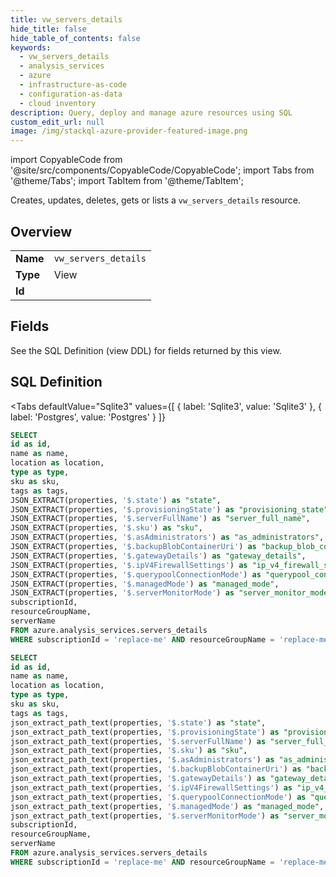 ```yaml
--- 
title: vw_servers_details
hide_title: false
hide_table_of_contents: false
keywords:
  - vw_servers_details
  - analysis_services
  - azure
  - infrastructure-as-code
  - configuration-as-data
  - cloud inventory
description: Query, deploy and manage azure resources using SQL
custom_edit_url: null
image: /img/stackql-azure-provider-featured-image.png
---
```


import CopyableCode from '@site/src/components/CopyableCode/CopyableCode';
import Tabs from '@theme/Tabs';
import TabItem from '@theme/TabItem';

Creates, updates, deletes, gets or lists a <code>vw_servers_details</code> resource.

## Overview
<table><tbody>
<tr><td><b>Name</b></td><td><code>vw_servers_details</code></td></tr>
<tr><td><b>Type</b></td><td>View</td></tr>
<tr><td><b>Id</b></td><td><CopyableCode code="azure.analysis_services.vw_servers_details" /></td></tr>
</tbody></table>

## Fields

See the SQL Definition (view DDL) for fields returned by this view.

## SQL Definition

<Tabs
defaultValue="Sqlite3"
values={[
{ label: 'Sqlite3', value: 'Sqlite3' },
{ label: 'Postgres', value: 'Postgres' }
]}
>
<TabItem value="Sqlite3">

```sql
SELECT
id as id,
name as name,
location as location,
type as type,
sku as sku,
tags as tags,
JSON_EXTRACT(properties, '$.state') as "state",
JSON_EXTRACT(properties, '$.provisioningState') as "provisioning_state",
JSON_EXTRACT(properties, '$.serverFullName') as "server_full_name",
JSON_EXTRACT(properties, '$.sku') as "sku",
JSON_EXTRACT(properties, '$.asAdministrators') as "as_administrators",
JSON_EXTRACT(properties, '$.backupBlobContainerUri') as "backup_blob_container_uri",
JSON_EXTRACT(properties, '$.gatewayDetails') as "gateway_details",
JSON_EXTRACT(properties, '$.ipV4FirewallSettings') as "ip_v4_firewall_settings",
JSON_EXTRACT(properties, '$.querypoolConnectionMode') as "querypool_connection_mode",
JSON_EXTRACT(properties, '$.managedMode') as "managed_mode",
JSON_EXTRACT(properties, '$.serverMonitorMode') as "server_monitor_mode",
subscriptionId,
resourceGroupName,
serverName
FROM azure.analysis_services.servers_details
WHERE subscriptionId = 'replace-me' AND resourceGroupName = 'replace-me' AND serverName = 'replace-me';
```

</TabItem>
<TabItem value="Postgres">

```sql
SELECT
id as id,
name as name,
location as location,
type as type,
sku as sku,
tags as tags,
json_extract_path_text(properties, '$.state') as "state",
json_extract_path_text(properties, '$.provisioningState') as "provisioning_state",
json_extract_path_text(properties, '$.serverFullName') as "server_full_name",
json_extract_path_text(properties, '$.sku') as "sku",
json_extract_path_text(properties, '$.asAdministrators') as "as_administrators",
json_extract_path_text(properties, '$.backupBlobContainerUri') as "backup_blob_container_uri",
json_extract_path_text(properties, '$.gatewayDetails') as "gateway_details",
json_extract_path_text(properties, '$.ipV4FirewallSettings') as "ip_v4_firewall_settings",
json_extract_path_text(properties, '$.querypoolConnectionMode') as "querypool_connection_mode",
json_extract_path_text(properties, '$.managedMode') as "managed_mode",
json_extract_path_text(properties, '$.serverMonitorMode') as "server_monitor_mode",
subscriptionId,
resourceGroupName,
serverName
FROM azure.analysis_services.servers_details
WHERE subscriptionId = 'replace-me' AND resourceGroupName = 'replace-me' AND serverName = 'replace-me';
```

</TabItem>
</Tabs>
